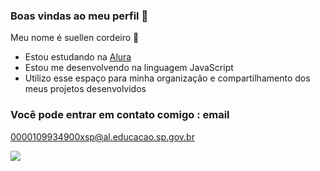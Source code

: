 ### Boas vindas ao meu perfil 👑

Meu nome é suellen cordeiro 🥀

- Estou estudando na [Alura](https://www.alura.com.br)
- Estou me desenvolvendo na linguagem JavaScript
- Utilizo esse espaço para minha organização e compartilhamento dos meus projetos desenvolvidos

### Você pode entrar em contato comigo : email

0000109934900xsp@al.educacao.sp.gov.br


![](https://media1.tenor.com/m/NVP2kRD7CHsAAAAC/dancing-dog.gif)
